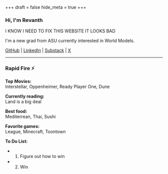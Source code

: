 +++
draft = false
hide_meta = true
+++
### Hi, I'm Revanth
I KNOW I NEED TO FIX THIS WEBSITE IT LOOKS BAD

I'm a new grad from ASU currently interested in World Models. 

[GitHub](https://github.com/revanthgundala) | [LinkedIn](https://www.linkedin.com/in/revanthgundala) | [Substack](https://rgundal2.substack.com/) | [X](https://x.com/revanth_gundala)

---

### Rapid Fire ⚡

**Top Movies:**  
Interstellar, Oppenheimer, Ready Player One, Dune

**Currently reading:**  
Land is a big deal

**Best food:**  
Mediterrean, Thai, Sushi

**Favorite games:**  
League, Minecraft, Toontown

**To Do List:**  
- 1. Figure out how to win
- 2. Win
